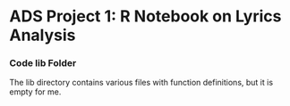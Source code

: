 # ADS Project 1:  R Notebook on Lyrics Analysis

### Code lib Folder

The lib directory contains various files with function definitions, but it is empty for me.

